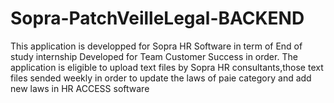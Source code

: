 # Sopra-PatchVeilleLegal-BACKEND
This application is developped for Sopra HR Software in term of End of study internship 
Developed for Team Customer Success in order.
The application is eligible to upload text files by Sopra HR consultants,those text files sended weekly in order to update the laws
of paie category and add new laws in HR ACCESS software
